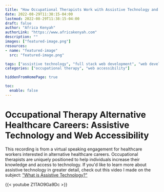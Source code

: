 ```yaml
---
title: "How Occupational Therapists Work with Assistive Technology and Web Accessibility"
date: 2022-08-29T11:38:15-04:00
lastmod: 2022-08-29T11:38:15-04:00
draft: false
author: "Africa Kenyah"
authorLink: "https://www.africakenyah.com"
description: ""
images: ["featured-image.png"]
resources:
- name: "featured-image"
  src: "featured-image.png"

tags: ["assistive technology", "full stack web development", "web development", "healthcare", "healthtech"]
categories: ["occupational therapy", "web accessibility"]

hiddenFromHomePage: true

toc:
  enable: false
---
```

# Occupational Therapy Alternative Healthcare Careers: Assistive Technology and Web Accessibility

This recording is from a virtual speaking engagement for healthcare workers interested in alternative healthcare careers. Occupational therapists are uniquely positioned to help individuals increase their knowledge and access to technology. If you'd like to learn more about assistive technology in greater detail, check out this video I made on the subject:  ["What is Assistive Technology?"](https://www.youtube.com/watch?v=S-npp6P6eMM&t=240s) 

{{< youtube Z1TAO9Ga9Dc >}}
